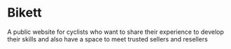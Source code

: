 # Bikett
A public website for cyclists who want to share their experience to develop their skills and also have a space to meet trusted sellers and resellers
